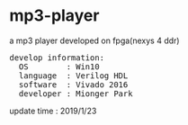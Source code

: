 # mp3-player
a mp3 player developed on fpga(nexys 4 ddr)  
<pre>
develop information:  
  OS        : Win10  
  language  : Verilog HDL  
  software  : Vivado 2016  
  developer : Mionger Park
</pre>

update time : 2019/1/23

